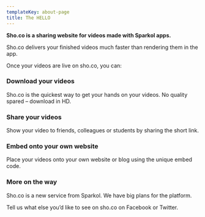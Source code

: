 ```yaml
---
templateKey: about-page
title: The HELLO
---
```

**Sho.co is a sharing website for videos made with Sparkol apps.**

Sho.co delivers your finished videos much faster than rendering them in the app.

Once your videos are live on sho.co, you can:

### **Download your videos**

Sho.co is the quickest way to get your hands on your videos. No quality spared – download in HD.

### **Share your videos**

Show your video to friends, colleagues or students by sharing the short link.

### **Embed onto your own website**

Place your videos onto your own website or blog using the unique embed code.

### **More on the way**

Sho.co is a new service from Sparkol. We have big plans for the platform.

Tell us what else you’d like to see on sho.co on Facebook or Twitter.
